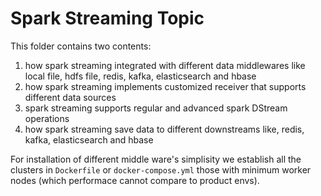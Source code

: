 # Spark Streaming Topic 

This folder contains two contents: 

1. how spark streaming integrated with different data middlewares like local file, hdfs file, redis, kafka, elasticsearch and hbase
2. how spark streaming implements customized receiver that supports different data sources 
3. spark streaming supports regular and advanced spark DStream operations
4. how spark streaming save data to different downstreams like, redis, kafka, elasticsearch and hbase 


For installation of different middle ware's simplisity we establish all the clusters in `Dockerfile` or `docker-compose.yml` those with minimum worker nodes (which performace cannot compare to product envs). 
